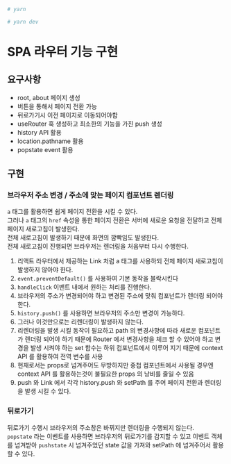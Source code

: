 ```bash
# yarn 

# yarn dev
```

# SPA 라우터 기능 구현

## 요구사항
- root, about 페이지 생성
- 버튼을 통해서 페이지 전환 가능
- 뒤로가기시 이전 페이지로 이동되어야함
- useRouter 훅 생성하고 최소한의 기능을 가진 push 생성
- history API 활용
- location.pathname 활용
- popstate event 활용

## 구현

### 브라우저 주소 변경 / 주소에 맞는 페이지 컴포넌트 렌더링
`a` 태그를 활용하면 쉽게 페이지 전환을 시킬 수 있다.  
그러나 `a` 태그의 `href` 속성을 통한 페이지 전환은 서버에 새로운 요청을 전달하고 전체 페이지 새로고침이 발생한다.  
전체 새로고침이 발생하기 때문에 화면의 깜빡임도 발생한다.  
전체 새로고침이 진행되면 브라우저는 렌더링을 처음부터 다시 수행한다.  

1. 리액트 라우터에서 제공하는 Link 처럼 a 태그를 사용하되 전체 페이지 새로고침이 발생하지 않아야 한다.
2. `event.preventDefault()` 를 사용하여 기본 동작을 블락시킨다
3. `handleClick` 이밴트 내에서 원하는 처리를 진행한다.
4. 브라우저의 주소가 변경되어야 하고 변경된 주소에 맞춰 컴포넌트가 렌더링 되어야 한다.
5. `history.push()` 를 사용하면 브라우저의 주소만 변경이 가능하다.
6. 그러나 이것만으로는 리렌더링이 발생하지 않는다.
7. 리렌더링을 발생 시킬 동작이 필요하고 path 의 변경사항에 따라 새로운 컴포넌트가 렌더링 되어야 하기 때문에 Router 에서 변경사항을 체크 할 수 있어야 하고 변경을 발생 시켜야 하는 set 함수는 하위 컴포넌트에서 이루어 지기 때문에 context API 를 활용하여 전역 변수를 사용
8. 현재로서는 props로 넘겨주어도 무방하지만 중첩 컴포넌트에서 사용될 경우엔 context API 를 활용하는것이 불필요한 props 의 낭비를 줄일 수 있음
9. push 와 Link 에서 각각 history.push 와 setPath 를 주어 페이지 전환과 렌더링을 발생 시킬 수 있다.

### 뒤로가기
뒤로가기 수행시 브라우저의 주소창은 바뀌지만 렌더링을 수행되지 않는다.  
`popstate` 라는 이벤트를 사용하면 브라우저의 뒤로가기를 감지할 수 있고 이벤트 객체를 넘겨받아 `pushstate` 시 넘겨주었던 state 값을 가져와 setPath 에 넘겨주어서 활용할 수 있다.
